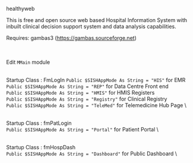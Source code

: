 healthyweb

This is free and open source web based Hospital Information System with inbuilt clinical decision support system and data analysis capabilities.

Requires:
gambas3 (https://gambas.sourceforge.net)

\
\
Edit `MMain` module 

\
Startup Class : FmLogIn
`Public $SISHAppMode As String = "HIS"`  for EMR \
`Public $SISHAppMode As String = "REP"`  for Data Centre Front end \
`Public $SISHAppMode As String = "HMIS"`  for HMIS Registers \
`Public $SISHAppMode As String = "Registry"`  for Clinical Registry \
`Public $SISHAppMode As String = "TeleMed"`  for Telemedicine Hub Page \

\
Startup Class : fmPatLogin \
`Public $SISHAppMode As String = "Portal"`  for Patient Portal \

\
Startup Class : fmHospDash \
`Public $SISHAppMode As String = "Dashboard"`  for Public Dashboard \

